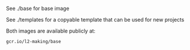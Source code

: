 See ./base for base image

See ./templates for a copyable template that can be used for new projects

Both images are available publicly at:

```
gcr.io/l2-making/base
